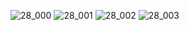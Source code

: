 ![28_000](https://user-images.githubusercontent.com/80503808/192694094-d5547e69-c804-40da-bdee-42ddb892f862.png)
![28_001](https://user-images.githubusercontent.com/80503808/192694104-55d10ef9-815a-45bb-ae99-95278adffc8e.png)
![28_002](https://user-images.githubusercontent.com/80503808/192694109-f5080ad1-c93d-4d7a-bdde-ea54f1f2be2e.png)
![28_003](https://user-images.githubusercontent.com/80503808/192694116-4bd0f9a0-f3e8-4b02-ada1-3db546e52543.png)
